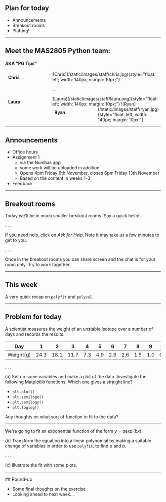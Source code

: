 ## Plan for today

* Announcements
* Breakout rooms
* Plotting!

---

## Meet the MAS2805 Python team: 

#### AKA "PG Tips"

<div style="float:left; width: 140px; width: 130px; margin: 10px; margin-bottom: 30px;"> 
<b>Chris</b>
</div>
![Chris](/static/images/staff/chris.jpg){style="float: left; width: 140px; margin: 10px;"}

. . .

<div style="clear: both; float:left; width: 140px; width: 130px; margin: 10px"> 
<b>Laura</b>
</div>
![Laura](/static/images/staff/laura.png){style="float: left; width: 140px; margin: 10px;"}


<div style="float:left; width: 140px; width: 130px; margin: 10px"> 
<b>Ryan</b>
</div>
![Ryan](/static/images/staff/ryan.jpg){style="float: left; width: 140px; margin: 10px;"}

<br style="clear: both;">

---

## Announcements

* Office hours
* Assignment 1 
    * via the Numbas app 
    * some work will be uploaded in addition
    * Opens 4pm Friday 6th November, closes 6pm Friday 13th November
    * Based on the content in weeks 1-3
* Feedback

---

## Breakout rooms

Today we'll be in much smaller breakout rooms. Say a quick hello!

. . .

If you need help, click on *Ask for Help*. Note it may take us a few minutes to get to you.

. . .

Once in the breakout rooms you can share screen and the chat is for your room only. Try to work together.


---

## This week

A very quick recap on `polyfit` and `polyval`.


---

## Problem for today


A scientist measures the weight of an unstable isotope over a number of days and records the results.


Day       |   1  |  2   |  3   |  4  |  5  |  6  |  7  |  8  |  9  |  10
----------|------|------|------|-----|-----|-----|-----|-----|-----|-----
Weight(g) | 24.3 | 18.1 | 11.7 | 7.3 | 4.9 | 2.9 | 2.6 | 1.5 | 1.0 | 0.5


. . .


(a) Set up some variables and make a plot of the data. Investigate the following Matplotlib functions. Which one gives a straight line?

   * `plt.plot()`
   * `plt.semilogx()`
   * `plt.semilogy()`
   * `plt.loglog()`

Any thoughts on what sort of function to fit to the data?

---

We're going to fit an exponential function of the form $y=a\exp(bx)$.


(b) Transform the equation into a linear polynomial by making a suitable change of variables in order to use `polyfit`, to find $a$ and $b$.

. . .

(c) Illustrate the fit with some plots.


---

## Round-up

* Some final thoughts on the exercise
* Looking ahead to next week...